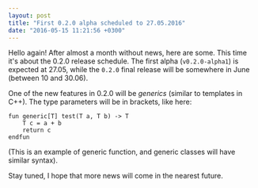 ```yaml
---
layout: post
title: "First 0.2.0 alpha scheduled to 27.05.2016"
date: "2016-05-15 11:21:56 +0300"
---
```


Hello again! After almost a month without news, here are some.
This time it's about the 0.2.0 release schedule. The first alpha
(`v0.2.0-alpha1`) is expected at 27.05, while the `0.2.0` final release
will be somewhere in June (between 10 and 30.06).

One of the new features in 0.2.0 will be *generics* (similar to templates in
C++). The type parameters will be in brackets, like here:

```
fun generic[T] test(T a, T b) -> T
    T c = a + b
    return c
endfun
```

(This is an example of generic function, and generic classes will have
similar syntax).

Stay tuned, I hope that more news will come in the nearest future.
